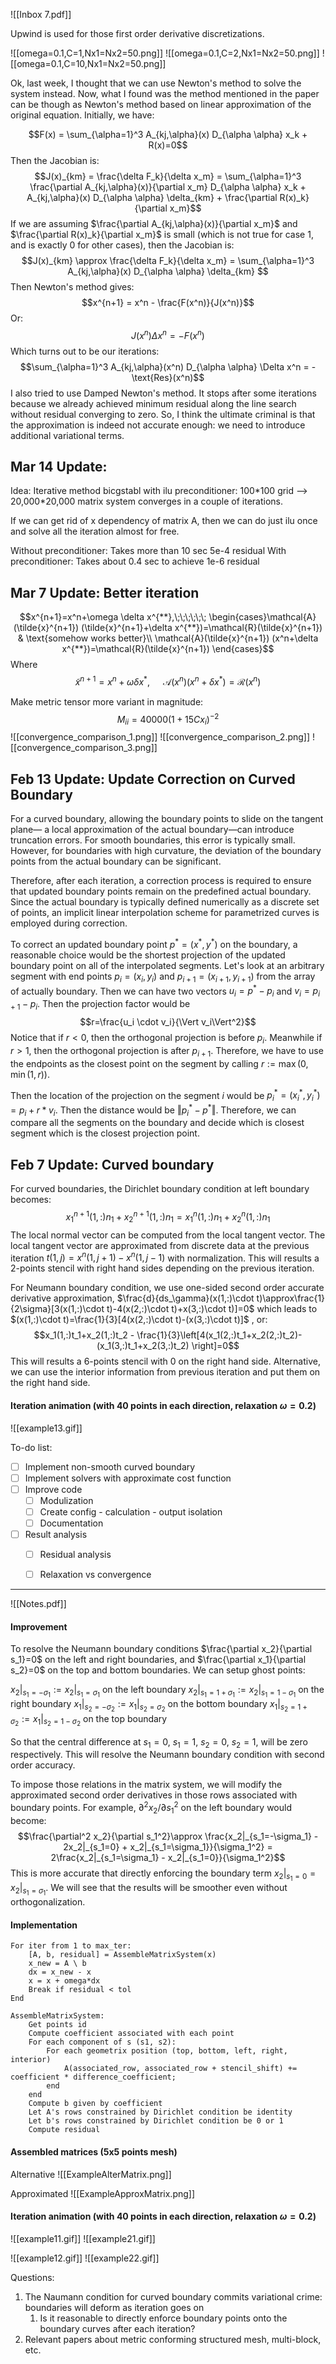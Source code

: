 ![[Inbox 7.pdf]]

Upwind is used for those first order derivative discretizations.


![[omega=0.1,C=1,Nx1=Nx2=50.png]]
![[omega=0.1,C=2,Nx1=Nx2=50.png]]
![[omega=0.1,C=10,Nx1=Nx2=50.png]]



Ok, last week, I thought that we can use Newton's method to solve the system instead. Now, what I found was the method mentioned in the paper can be though as Newton's method based on linear approximation of the original equation. Initially, we have:

$$F(x) = \sum_{\alpha=1}^3 A_{kj,\alpha}(x) D_{\alpha \alpha} x_k + R(x)=0$$
Then the Jacobian is:
$$J(x)_{km} = \frac{\delta F_k}{\delta x_m} = \sum_{\alpha=1}^3 \frac{\partial A_{kj,\alpha}(x)}{\partial x_m} D_{\alpha \alpha} x_k + A_{kj,\alpha}(x) D_{\alpha \alpha} \delta_{km} + \frac{\partial R(x)_k}{\partial x_m}$$
If we are assuming $\frac{\partial A_{kj,\alpha}(x)}{\partial x_m}$ and $\frac{\partial R(x)_k}{\partial x_m}$ is small (which is not true for case 1, and is exactly 0 for other cases), then the Jacobian is:
$$J(x)_{km} \approx \frac{\delta F_k}{\delta x_m} = \sum_{\alpha=1}^3 A_{kj,\alpha}(x) D_{\alpha \alpha} \delta_{km} $$
Then Newton's method gives:
$$x^{n+1} = x^n - \frac{F(x^n)}{J(x^n)}$$
Or:
$$J(x^n)\Delta x^n = -F(x^n)$$
Which turns out to be our iterations:
$$\sum_{\alpha=1}^3 A_{kj,\alpha}(x^n) D_{\alpha \alpha} \Delta x^n = -\text{Res}(x^n)$$
I also tried to use Damped Newton's method. It stops after some iterations because we already achieved minimum residual along the line search without residual converging to zero. So, I think the ultimate criminal is that the approximation is indeed not accurate enough: we need to introduce additional variational terms.


## Mar 14 Update:

Idea:
Iterative method bicgstabl with ilu preconditioner: 100\*100 grid --> 20,000\*20,000 matrix system converges in a couple of iterations. 

If we can get rid of x dependency of matrix A, then we can do just ilu once and solve all the iteration almost for free. 

Without preconditioner: Takes more than 10 sec 5e-4 residual 
With preconditioner: Takes about 0.4 sec to achieve 1e-6 residual



## Mar 7 Update: Better iteration
$$x^{n+1}=x^n+\omega \delta x^{**},\;\;\;\;\;\; \begin{cases}\mathcal{A}(\tilde{x}^{n+1}) (\tilde{x}^{n+1}+\delta x^{**})=\mathcal{R}(\tilde{x}^{n+1}) & \text{somehow works better}\\
\mathcal{A}(\tilde{x}^{n+1}) (x^n+\delta x^{**})=\mathcal{R}(\tilde{x}^{n+1})
\end{cases}$$
Where $$\tilde{x}^{n+1}=x^n+\omega \delta x^*,\;\;\;\;\;\;\mathcal{A}(x^n)(x^n+\delta x^*) = \mathcal{R}(x^n)$$

Make metric tensor more variant in magnitude:
$$M_{ii} = 40000(1+15Cx_i)^{-2}$$
![[convergence_comparison_1.png]]
![[convergence_comparison_2.png]]
![[convergence_comparison_3.png]]

## Feb 13 Update: Update Correction on Curved Boundary
For a curved boundary, allowing the boundary points to slide on the tangent plane— a local approximation of the actual boundary—can introduce truncation errors. For smooth boundaries, this error is typically small. However, for boundaries with high curvature, the deviation of the boundary points from the actual boundary can be significant.

Therefore, after each iteration, a correction process is required to ensure that updated boundary points remain on the predefined actual boundary. Since the actual boundary is typically defined numerically as a discrete set of points, an implicit linear interpolation scheme for parametrized curves is employed during correction.  

To correct an updated boundary point $p^*=(x^*,y^*)$ on the boundary, a reasonable choice would be the shortest projection of the updated boundary point on all of the interpolated segments. Let's look at an arbitrary segment with end points $p_i=(x_i,y_i)$ and $p_{i+1}=(x_{i+1},y_{i+1})$ from the array of actually boundary. Then we can have two vectors $u_i=p^*-p_i$ and $v_i=p_{i+1}-p_i$. Then the projection factor would be $$r=\frac{u_i \cdot v_i}{\Vert v_i\Vert^2}$$Notice that if $r<0$, then the orthogonal projection is before $p_i$. Meanwhile if $r>1$, then the orthogonal projection is after $p_{i+1}$. Therefore, we have to use the endpoints as the closest point on the segment by calling $r:=\max(0,\min(1,r))$.

Then the location of the projection on the segment $i$ would be $p^*_i=(x_i^*,y_i^*)=p_i+r*v_i$. Then the distance would be $\Vert p_i^* - p^*\Vert$. Therefore, we can compare all the segments on the boundary and decide which is closest segment which is the closest projection point.

## Feb 7 Update: Curved boundary
For curved boundaries, the Dirichlet boundary condition at left boundary becomes:
$$x_1^{n+1}(1,:)n_1 + x_2^{n+1}(1,:)n_1=x_1^{n}(1,:)n_1 + x_2^{n}(1,:)n_1$$
The local normal vector can be computed from the local tangent vector. The local tangent vector are approximated from discrete data at the previous iteration $t(1,j)=x^n(1,j+1)-x^n(1,j-1)$ with normalization.
This will results a 2-points stencil with right hand sides depending on the previous iteration.

For Neumann boundary condition, we use one-sided second order accurate derivative approximation, $\frac{d}{ds_\gamma}(x(1,:)\cdot t)\approx\frac{1}{2\sigma}[3(x(1,:)\cdot t)-4(x(2,:)\cdot t)+x(3,:)\cdot t)]=0$ which leads to $(x(1,:)\cdot t)=\frac{1}{3}[4(x(2,:)\cdot t)-(x(3,:)\cdot t)]$ , or:
$$x_1(1,:)t_1+x_2(1,:)t_2 - \frac{1}{3}\left[4(x_1(2,:)t_1+x_2(2,:)t_2)- (x_1(3,:)t_1+x_2(3,:)t_2) \right]=0$$
This will results a 6-points stencil with 0 on the right hand side. Alternative, we can use the interior information from previous iteration and put them on the right hand side.


#### Iteration animation (with 40 points in each direction, relaxation $\omega=0.2$)

![[example13.gif]]

To-do list:
- [ ] Implement non-smooth curved boundary
- [ ] Implement solvers with approximate cost function
- [ ] Improve code
	- [ ] Modulization
	- [ ] Create config - calculation - output isolation
	- [ ] Documentation
- [ ] Result analysis
	- [ ] Residual analysis
	- [ ] Relaxation vs convergence


---

![[Notes.pdf]]


#### Improvement
To resolve the Neumann boundary conditions $\frac{\partial x_2}{\partial s_1}=0$ on the left and right boundaries, and $\frac{\partial x_1}{\partial s_2}=0$ on the top and bottom boundaries. We can setup ghost points:

$x_2|_{s_1=-\sigma_1} := x_2|_{s_1=\sigma_1}$ on the left boundary
$x_2|_{s_1=1+\sigma_1} := x_2|_{s_1=1-\sigma_1}$ on the right boundary
$x_1|_{s_2=-\sigma_2} := x_1|_{s_2=\sigma_2}$ on the bottom boundary
$x_1|_{s_2=1+\sigma_2} := x_1|_{s_2=1-\sigma_2}$ on the top boundary

So that the central difference at $s_1=0$, $s_1=1$, $s_2=0$, $s_2=1$, will be zero respectively. This will resolve the Neumann boundary condition with second order accuracy.

To impose those relations in the matrix system, we will modify the approximated second order derivatives in those rows associated with boundary points. For example, $\partial^2 x_2/\partial s_1^2$ on the left boundary would become:
$$\frac{\partial^2 x_2}{\partial s_1^2}\approx \frac{x_2|_{s_1=-\sigma_1} - 2x_2|_{s_1=0} + x_2|_{s_1=\sigma_1}}{\sigma_1^2} = 2\frac{x_2|_{s_1=\sigma_1} - x_2|_{s_1=0}}{\sigma_1^2}$$
This is more accurate that directly enforcing the boundary term $x_2|_{s_1=0} = x_2|_{s_1=\sigma_1}$. We will see that the results will be smoother even without orthogonalization.


#### Implementation
~~~
For iter from 1 to max_ter:
	[A, b, residual] = AssembleMatrixSystem(x)
	x_new = A \ b
	dx = x_new - x
	x = x + omega*dx
	Break if residual < tol
End
~~~
~~~
AssembleMatrixSystem:
	Get points id
	Compute coefficient associated with each point
	For each component of s (s1, s2):
		For each geometrix position (top, bottom, left, right, interior)
			A(associated_row, associated_row + stencil_shift) += coefficient * difference_coefficient;
		end
	end
	Compute b given by coefficient
	Let A's rows constrained by Dirichlet condition be identity
	Let b's rows constrained by Dirichlet condition be 0 or 1
	Compute residual
~~~


#### Assembled matrices (5x5 points mesh)

Alternative
![[ExampleAlterMatrix.png]]

Approximated
![[ExampleApproxMatrix.png]]


#### Iteration animation (with 40 points in each direction, relaxation $\omega=0.2$)

![[example11.gif]]
![[example21.gif]]

![[example12.gif]]
![[example22.gif]]



Questions:
1. The Naumann condition for curved boundary commits variational crime: boundaries will deform as iteration goes on
	1. Is it reasonable to directly enforce boundary points onto the boundary curves after each iteration?
3. Relevant papers about metric conforming structured mesh, multi-block, etc.